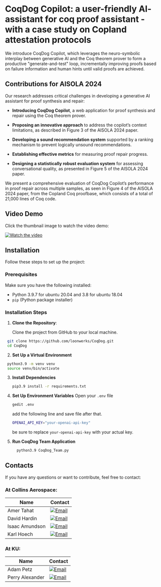 # CoqDog Copilot: a user-friendly AI- assistant for coq proof assistant - with a case study on Copland attestation protocols

We introduce CoqDog Copilot, which leverages the neuro-symbolic interplay between generative AI and the Coq theorem 
prover to form a productive "generate-and-test" loop, incrementally improving proofs based on failure information and 
human hints until valid proofs are achieved. 

## Contributions for AISOLA 2024

Our research addresses critical challenges in developing a generative AI assistant for proof synthesis and repair:

- **Introducing CoqDog Copilot**, a web application for proof synthesis and repair using the Coq theorem prover.
  
- **Proposing an innovative approach** to address the copilot’s context limitations, as described in Figure 3 of the AISOLA 2024 paper.
  
- **Developing a sound recommendation system** supported by a ranking mechanism to prevent logically unsound recommendations.
  
- **Establishing effective metrics** for measuring proof repair progress.
  
- **Designing a statistically robust evaluation system** for assessing conversational quality, as presented in Figure 5 of the AISOLA 2024 paper.

We present a comprehensive evaluation of CoqDog Copilot’s performance in proof repair across multiple samples, as seen in Figure 4 of the AISOLA 2024 paper, 
from the Copland Coq proofbase, which consists of a total of 21,000 lines of Coq code.

## Video Demo

Click the thumbnail image to watch the video demo:

[![Watch the video](https://img.youtube.com/vi/dSQY-Tf28QE/maxresdefault.jpg)](https://youtu.be/dSQY-Tf28QE)

## Installation

Follow these steps to set up the project:

### Prerequisites

Make sure you have the following installed:

- Python 3.9.7 for ubuntu 20.04 and 3.8 for ubuntu 18.04
- `pip` (Python package installer)

### Installation Steps

1. **Clone the Repository**:
   
   Clone the project from GitHub to your local machine.

  ```bash
   git clone https://github.com/loonwerks/CoqDog.git
   cd CoqDog
  ```
   
2. **Set Up a Virtual Environment**
  ```bash 
   python3.9 -m venv venv
   source venv/bin/activate
   ```
   
3. **Install Dependencies**
   ```bash
   pip3.9 install -r requirements.txt
   ```

4. **Set Up Environment Variables** 
   Open your `.env` file 
   ```bash
   gedit .env
   ```
   
   add the following line and save file after that. 
   ```bash  
   OPENAI_API_KEY="your-openai-api-key"
   ``` 
   be sure to replace `your-openai-api-key` with your actual key.
    
5. **Run CoqDog Team Application**
   ```bash
     python3.9 CoqDog_Team.py
   ```

<!-- this blank line separates the sections -->

## Contacts

If you have any questions or want to contribute, feel free to contact:

### At Collins Aerospace:

| Name           | Contact      |
|----------------|--------------|
| Amer Tahat     | [![Email](https://img.shields.io/badge/Email-Contact-blue)](mailto:amer.tahat@collins.com) |
| David Hardin   | [![Email](https://img.shields.io/badge/Email-Contact-blue)](mailto:david.hardin@collins.com) |
| Isaac Amundson | [![Email](https://img.shields.io/badge/Email-Contact-blue)](mailto:isaac.amundson@collins.com) |
| Karl Hoech     | [![Email](https://img.shields.io/badge/Email-Contact-blue)](mailto:Karl.Hoech@collins.com) |

### At KU:

| Name           | Contact      |
|----------------|--------------|
| Adam Petz    | [![Email](https://img.shields.io/badge/Email-Contact-blue)](mailto:ampetz@ku.edu) |
| Perry Alexander| [![Email](https://img.shields.io/badge/Email-Contact-blue)](mailto:palexand@ku.edu)    
